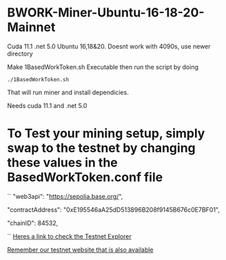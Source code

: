 # BWORK-Miner-Ubuntu-16-18-20-Mainnet
Cuda 11.1 .net 5.0 Ubuntu 16,18&amp;20.  Doesnt work with 4090s, use newer directory 

Make 1BasedWorkToken.sh Executable then run the script by doing

``./1BasedWorkToken.sh``

That will run miner and install dependicies.

Needs cuda 11.1 and .net 5.0


# To Test your mining setup, simply swap to the testnet by changing these values in the BasedWorkToken.conf file
``
  "web3api": "https://sepolia.base.org/",

  "contractAddress": "0xE195546aA25dD513896B208f9145B676c0E7BF01",

  "chainID": 84532,

``
  [Heres a link to check the Testnet Explorer](https://sepolia.basescan.org/address/0xe195546aa25dd513896b208f9145b676c0e7bf01#tokentxns)

[Remember our testnet website that is also available](https://testnet.basedworktoken.org)

